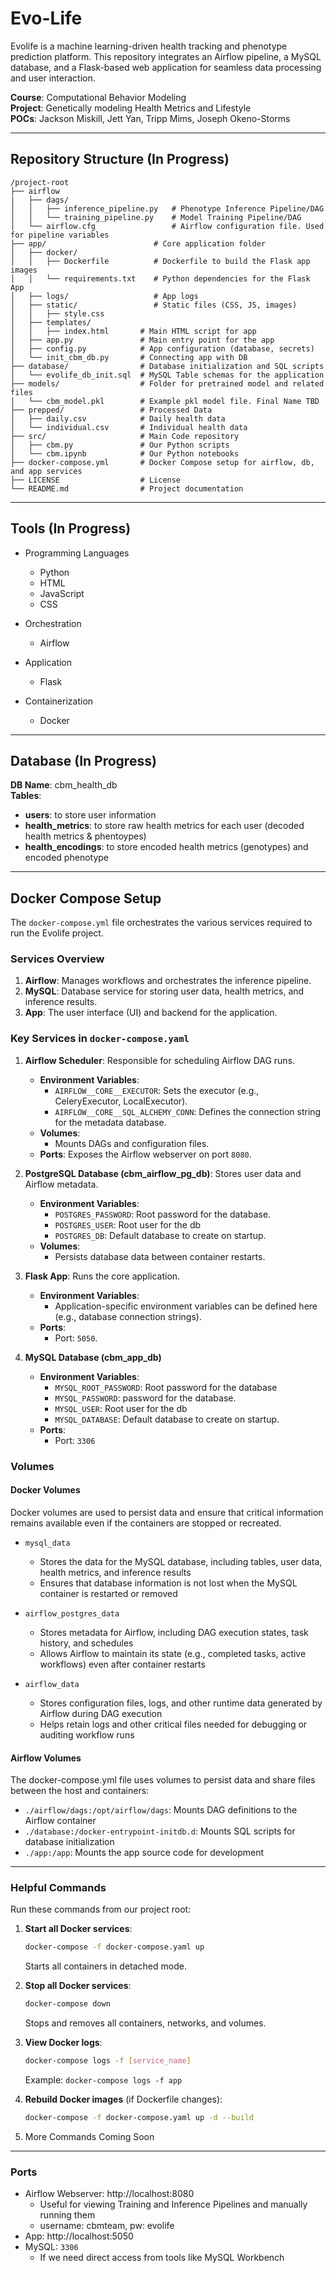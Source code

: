 # Evo-Life

Evolife is a machine learning-driven health tracking and phenotype prediction platform. This repository integrates an Airflow pipeline, a MySQL database, and a Flask-based web application for seamless data processing and user interaction.

**Course**: Computational Behavior Modeling \
**Project**: Genetically modeling Health Metrics and Lifestyle \
**POCs**: Jackson Miskill, Jett Yan, Tripp Mims, Joseph Okeno-Storms


---
## Repository Structure (In Progress)

```plaintext
/project-root
├── airflow
|   ├── dags/
│   │   ├── inference_pipeline.py   # Phenotype Inference Pipeline/DAG
│   │   └── training_pipeline.py    # Model Training Pipeline/DAG
│   └── airflow.cfg                 # Airflow configuration file. Used for pipeline variables
├── app/                        # Core application folder
│   ├── docker/              
│   │   ├── Dockerfile          # Dockerfile to build the Flask app images
│   │   └── requirements.txt    # Python dependencies for the Flask App
│   ├── logs/                   # App logs
│   ├── static/                 # Static files (CSS, JS, images)
│   │   ├── style.css 
│   ├── templates/           
│   │   ├── index.html       # Main HTML script for app
│   ├── app.py               # Main entry point for the app
│   ├── config.py            # App configuration (database, secrets)
│   └── init_cbm_db.py       # Connecting app with DB
├── database/                # Database initialization and SQL scripts
│   └── evolife_db_init.sql  # MySQL Table schemas for the application
├── models/                  # Folder for pretrained model and related files
│   └── cbm_model.pkl        # Example pkl model file. Final Name TBD
├── prepped/                 # Processed Data
│   ├── daily.csv            # Daily health data 
│   └── individual.csv       # Individual health data
├── src/                     # Main Code repository
│   ├── cbm.py               # Our Python scripts
│   └── cbm.ipynb            # Our Python notebooks
├── docker-compose.yml       # Docker Compose setup for airflow, db, and app services
├── LICENSE                  # License
└── README.md                # Project documentation
```

---

## Tools (In Progress)

- Programming Languages
    - Python
    - HTML
    - JavaScript
    - CSS

- Orchestration
    - Airflow

- Application
    - Flask

- Containerization
    - Docker

---

## Database (In Progress)

**DB Name**: cbm_health_db \
**Tables**:
- **users**: to store user information
- **health_metrics**: to store raw health metrics for each user (decoded health metrics & phentoypes)
- **health_encodings**: to store encoded health metrics (genotypes) and encoded phenotype

---

## Docker Compose Setup

The `docker-compose.yml` file orchestrates the various services required to run the Evolife project.

### Services Overview
1. **Airflow**: Manages workflows and orchestrates the inference pipeline.
2. **MySQL**: Database service for storing user data, health metrics, and inference results.
3. **App**: The user interface (UI) and backend for the application.


### Key Services in `docker-compose.yaml`

1. **Airflow Scheduler**: Responsible for scheduling Airflow DAG runs.
   - **Environment Variables**:
     - `AIRFLOW__CORE__EXECUTOR`: Sets the executor (e.g., CeleryExecutor, LocalExecutor).
     - `AIRFLOW__CORE__SQL_ALCHEMY_CONN`: Defines the connection string for the metadata database.
   - **Volumes**:
     - Mounts DAGs and configuration files.
   - **Ports**: Exposes the Airflow webserver on port `8080`.

2. **PostgreSQL Database (cbm_airflow_pg_db)**: Stores user data and Airflow metadata.
   - **Environment Variables**:
     - `POSTGRES_PASSWORD`: Root password for the database.
     - `POSTGRES_USER`: Root user for the db
     - `POSTGRES_DB`: Default database to create on startup.
   - **Volumes**:
     - Persists database data between container restarts.

3. **Flask App**: Runs the core application.
   - **Environment Variables**:
     - Application-specific environment variables can be defined here (e.g., database connection strings).
   - **Ports**:
     - Port: `5050`.

4. **MySQL Database (cbm_app_db)**
    - **Environment Variables**:
        - `MYSQL_ROOT_PASSWORD`: Root password for the database
        - `MYSQL_PASSWORD`: password for the database.
        - `MYSQL_USER`: Root user for the db
        - `MYSQL_DATABASE`: Default database to create on startup.
    - **Ports**:
        - Port: `3306`


### Volumes

#### Docker Volumes
Docker volumes are used to persist data and ensure that critical information remains available even if the containers are stopped or recreated. 

- `mysql_data`
    - Stores the data for the MySQL database, including tables, user data, health metrics, and inference results
    - Ensures that database information is not lost when the MySQL container is restarted or removed

- `airflow_postgres_data`
    - Stores metadata for Airflow, including DAG execution states, task history, and schedules
    - Allows Airflow to maintain its state (e.g., completed tasks, active workflows) even after container restarts

- `airflow_data`
    - Stores configuration files, logs, and other runtime data generated by Airflow during DAG execution
    - Helps retain logs and other critical files needed for debugging or auditing workflow runs


#### Airflow Volumes 
The docker-compose.yml file uses volumes to persist data and share files between the host and containers:
- `./airflow/dags:/opt/airflow/dags`: Mounts DAG definitions to the Airflow container
- `./database:/docker-entrypoint-initdb.d`: Mounts SQL scripts for database initialization
- `./app:/app`: Mounts the app source code for development


---
### Helpful Commands
Run these commands from our project root:

1. **Start all Docker services**:
    ```bash
    docker-compose -f docker-compose.yaml up
    ```
    Starts all containers in detached mode.

2. **Stop all Docker services**:
    ```bash
    docker-compose down
    ```
    Stops and removes all containers, networks, and volumes.

3. **View Docker logs**:
    ```bash
    docker-compose logs -f [service_name]
    ```
    Example: `docker-compose logs -f app`

4. **Rebuild Docker images** (if Dockerfile changes):
    ```bash
    docker-compose -f docker-compose.yaml up -d --build
    ```

5. More Commands Coming Soon



---

### Ports

- Airflow Webserver: http://localhost:8080
    - Useful for viewing Training and Inference Pipelines and manually running them
    - username: cbmteam, pw: evolife
- App: http://localhost:5050
- MySQL: `3306`
    - If we need direct access from tools like MySQL Workbench



